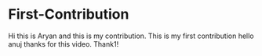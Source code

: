 # First-Contribution
Hi this is Aryan and this is my contribution.
This is my first contribution
hello anuj thanks for this video.
Thank1!
